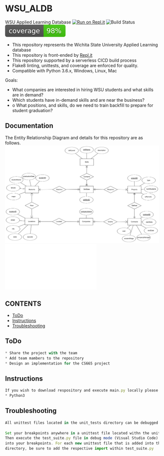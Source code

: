 # WSU_ALDB
WSU Applied Learning Database
[![Run on Repl.it](https://repl.it/badge/github/WSUCS665/WSU_ALDB)](https://repl.it/github/WSUCS665/WSU_ALDB)
![Build Status](https://github.com/WSUCS665/WSU_ALDB/workflows/Python%20application/badge.svg?branch=dev)
![Coverage](https://github.com/WSUCS665/WSU_ALDB/blob/dev/documents/coverage.svg)

* This repository represents the Wichita State University Applied Learning database
* This repository is front-ended by [Repl.it](https://WSUALDB.wsucs665.repl.run)
* This repository supported by a serverless CICD build process 
* Flake8 linting, unittests, and coverage are enforced for quality.
* Compatible with Python 3.6.x, Windows, Linux, Mac


Goals:
* What companies are interested in hiring WSU students and what skills are in demand?
* Which students have in-demand skills and are near the business?
* o	What positions, and skills, do we need to train backfill to prepare for student graduation?


## Documentation
The Entity Relationship Diagram and details for this repository are as follows.
![](./documents/ER_Diagram.png)
![](./documents/CS665_Project_Phase_I.html)



## CONTENTS
* [ToDo](#todo)
* [Instructions](#instructions)
* [Troubleshooting](#troubleshooting)


## ToDo
```javascript
* Share the project with the team
* Add team mambers to the repository
* Design an implementation for the CS665 project
```

## Instructions
```javascript
If you wish to download respository and execute main.py locally please install the following requirements
* Python3
```


## Troubleshooting
```javascript
All unittest files located in the unit_tests directory can be debugged using test_suite.py

Set your breakpoints anywhere in a unittest file located withn the unit_tests directory.
Then execute the test_suite.py file in debug mode (Visual Studio Code) to enter and step
into your breakpoints. For each new unittest file that is added into the unit_tests
directory, be sure to add the respective import within test_suite.py
```
